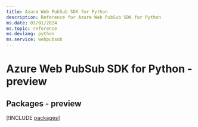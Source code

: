 ```yaml
---
title: Azure Web PubSub SDK for Python
description: Reference for Azure Web PubSub SDK for Python
ms.date: 03/01/2024
ms.topic: reference
ms.devlang: python
ms.service: webpubsub
---
```

# Azure Web PubSub SDK for Python - preview
## Packages - preview
[!INCLUDE [packages](web-pubsub-index.md)]